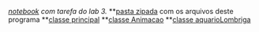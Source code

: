 *[notebook](lab-lombriga-ra186132.ipynb) com tarefa do lab 3.*
**[pasta zipada](lab03.zip) com os arquivos deste programa
**[classe principal](AppLab03.java)
**[classe Animacao](Animacao.java)
**[classe aquarioLombriga](AquarioLombriga.java)
